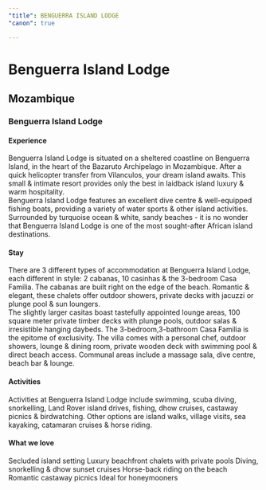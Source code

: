 ```yaml
---
"title": BENGUERRA ISLAND LODGE
"canon": true

---
```


# Benguerra Island Lodge
## Mozambique
### Benguerra Island Lodge

#### Experience
Benguerra Island Lodge is situated on a sheltered coastline on Benguerra Island, in the heart of the Bazaruto Archipelago in Mozambique.
After a quick helicopter transfer from Vilanculos, your dream island awaits.  This small &amp; intimate resort provides only the best in laidback island luxury &amp; warm hospitality.  
Benguerra Island Lodge features an excellent dive centre &amp; well-equipped fishing boats, providing a variety of water sports &amp; other island activities.
Surrounded by turquoise ocean &amp; white, sandy beaches - it is no wonder that Benguerra Island Lodge is one of the most sought-after African island destinations.

#### Stay
There are 3 different types of accommodation at Benguerra Island Lodge, each different in style:  2 cabanas, 10 casinhas &amp; the 3-bedroom Casa Familia.
The cabanas are built right on the edge of the beach.  Romantic &amp; elegant, these chalets offer outdoor showers, private decks with jacuzzi or plunge pool &amp; sun loungers.  
The slightly larger casitas boast tastefully appointed lounge areas, 100 square meter private timber decks with plunge pools, outdoor salas &amp; irresistible hanging daybeds.
The 3-bedroom,3-bathroom Casa Familia is the epitome of exclusivity.  The villa comes with a personal chef, outdoor showers, lounge &amp; dining room, private wooden deck with swimming pool &amp; direct beach access.
Communal areas include a massage sala, dive centre, beach bar &amp; lounge.

#### Activities
Activities at Benguerra Island Lodge include swimming, scuba diving, snorkelling, Land Rover island drives, fishing, dhow cruises, castaway picnics &amp; birdwatching.
Other options are island walks, village visits, sea kayaking, catamaran cruises &amp; horse riding.


#### What we love
Secluded island setting
Luxury beachfront chalets with private pools
Diving, snorkelling &amp; dhow sunset cruises
Horse-back riding on the beach
Romantic castaway picnics
Ideal for honeymooners